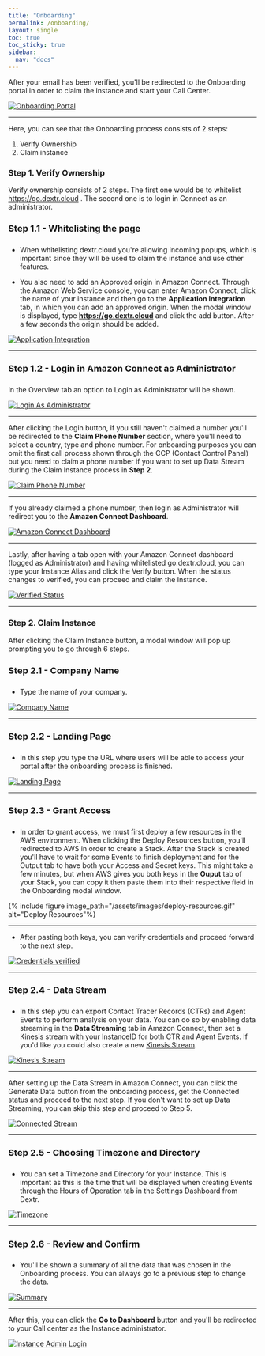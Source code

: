 ```yaml
---
title: "Onboarding"
permalink: /onboarding/
layout: single
toc: true
toc_sticky: true
sidebar: 
  nav: "docs"
---
```


After your email has been verified, you'll be redirected to the Onboarding portal in order to claim the instance and start your Call Center.

[![Onboarding Portal](/assets/images/onboarding-portal.png)](/assets/images/onboarding-portal.png)

----
Here, you can see that the Onboarding process consists of 2 steps:
1. Verify Ownership
2. Claim instance

### Step 1. Verify Ownership

Verify ownership consists of 2 steps. The first one would be to whitelist https://go.dextr.cloud . The second one is to login in Connect as an administrator.

#### Step 1.1 - Whitelisting the page

- When whitelisting dextr.cloud you're allowing incoming popups, which is important since they will be used to claim the instance and use other features. 

- You also need to add an Approved origin in Amazon Connect. Through the Amazon Web Service console, you can enter Amazon Connect, click the name of your instance and then go to the **Application Integration** tab, in which you can add an approved origin. When the modal window is displayed, type **https://go.dextr.cloud** and click the add button. After a few seconds the origin should be added.

[![Application Integration](/assets/images/app-integration.png)](/assets/images/app-integration.png)
   
----
#### Step 1.2 - Login in Amazon Connect as Administrator

In the Overview tab an option to Login as Administrator will be shown.

[![Login As Administrator](/assets/images/connect-login.png)](/assets/images/connect-login.png)

----
After clicking the Login button, if you still haven't claimed a number you'll be redirected to the **Claim Phone Number** section, where you'll need to select a country, type and phone number. For onboarding purposes you can omit the first call process shown through the CCP (Contact Control Panel) but you need to claim a phone number if you want to set up Data Stream during the Claim Instance process in **Step 2**.

[![Claim Phone Number](/assets/images/administrator-first-login.png)](/assets/images/administrator-first-login.png)

----
If you already claimed a phone number, then login as Administrator will redirect you to the **Amazon Connect Dashboard**.

[![Amazon Connect Dashboard](/assets/images/claimed-number-login.png)](/assets/images/claimed-number-login.png)

----

Lastly, after having a tab open with your Amazon Connect dashboard (logged as Administrator) and having whitelisted go.dextr.cloud, you can type your Instance Alias and click the Verify button. When the status changes to verified, you can proceed and claim the Instance.

[![Verified Status](/assets/images/verified-ownership.png)](/assets/images/verified-ownership.png)

----

### Step 2. Claim Instance

After clicking the Claim Instance button, a modal window will pop up prompting you to go through 6 steps.

#### Step 2.1 - Company Name

- Type the name of your company.

[![Company Name](/assets/images/step1.png)](/assets/images/step1.png)

----

#### Step 2.2 - Landing Page
- In this step you type the URL where users will be able to access your portal after the onboarding process is finished.

[![Landing Page](/assets/images/step2.png)](/assets/images/step2.png)

----

#### Step 2.3 - Grant Access 

- In order to grant access, we must first deploy a few resources in the AWS environment. When clicking the Deploy Resources button, you'll redirected to AWS in order to create a Stack. After the Stack is created you'll have to wait for some Events to finish deployment and for the Output tab to have both your Access and Secret keys. This might take a few minutes, but when AWS gives you both keys in the **Ouput** tab of your Stack, you can copy it then paste them into their respective field in the Onboarding modal window.

{% include figure image_path="/assets/images/deploy-resources.gif" alt="Deploy Resources"%}

----

- After pasting both keys, you can verify credentials and proceed forward to the next step.

[![Credentials verified](/assets/images/credentials-verified.png)](/assets/images/credentials-verified.png)

----

#### Step 2.4 - Data Stream

- In this step you can export Contact Tracer Records (CTRs) and Agent Events to perform analysis on your data. You can do so by enabling data streaming in the **Data Streaming** tab in Amazon Connect, then set a Kinesis stream with your InstanceID for both CTR and Agent Events. If you'd like you could also create a new [Kinesis Stream](https://docs.aws.amazon.com/streams/latest/dev/introduction.html).

[![Kinesis Stream](/assets/images/step4.png)](/assets/images/step4.png)

----
After setting up the Data Stream in Amazon Connect, you can click the Generate Data button from the onboarding process, get the Connected status and proceed to the next step. If you don't want to set up Data Streaming, you can skip this step and proceed to Step 5.

[![Connected Stream](/assets/images/connected-step4.png)](/assets/images/connected-step4.png)

----

#### Step 2.5 - Choosing Timezone and Directory

- You can set a Timezone and Directory for your Instance. This is important as this is the time that will be displayed when creating Events through the Hours of Operation tab in the Settings Dashboard from Dextr.

[![Timezone](/assets/images/step5.png)](/assets/images/step5.png)

----

#### Step 2.6 - Review and Confirm

- You'll be shown a summary of all the data that was chosen in the Onboarding process. You can always go to a previous step to change the data. 

[![Summary](/assets/images/step6.png)](/assets/images/step6.png)

----
After this, you can click the **Go to Dashboard** button and you'll be redirected to your Call center as the Instance administrator.

[![Instance Admin Login](/assets/images/IA-login.png)](/assets/images/IA-login.png)

<style>
   h4 {
      font-size: 18px;
   }
</style>